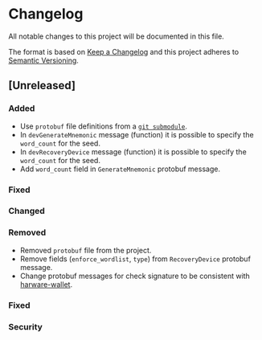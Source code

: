 # Changelog
All notable changes to this project will be documented in this file.

The format is based on [Keep a Changelog](http://keepachangelog.com/en/1.0.0/)
and this project adheres to [Semantic Versioning](http://semver.org/spec/v2.0.0.html).

## [Unreleased]

### Added

- Use `protobuf` file definitions from a [`git submodule`](http://github.com/skycoin/hardware-wallet-protob.git).
- In `devGenerateMnemonic` message (function) it is possible to specify the `word_count` for the seed.
- In `devRecoveryDevice` message (function) it is possible to specify the `word_count` for the seed.
- Add `word_count` field in `GenerateMnemonic` protobuf message.

### Fixed

### Changed

### Removed

- Removed `protobuf` file from the project.
- Remove fields (`enforce_wordlist`, `type`) from `RecoveryDevice` protobuf message.
- Change protobuf messages for check signature to be consistent with [harware-wallet](https://github.com/skycoin/hardware-wallet/blob/2648cf384b5455c994ba54acf6a31cd1272c6f66/tiny-firmware/protob/messages.options#L21).

### Fixed

### Security


